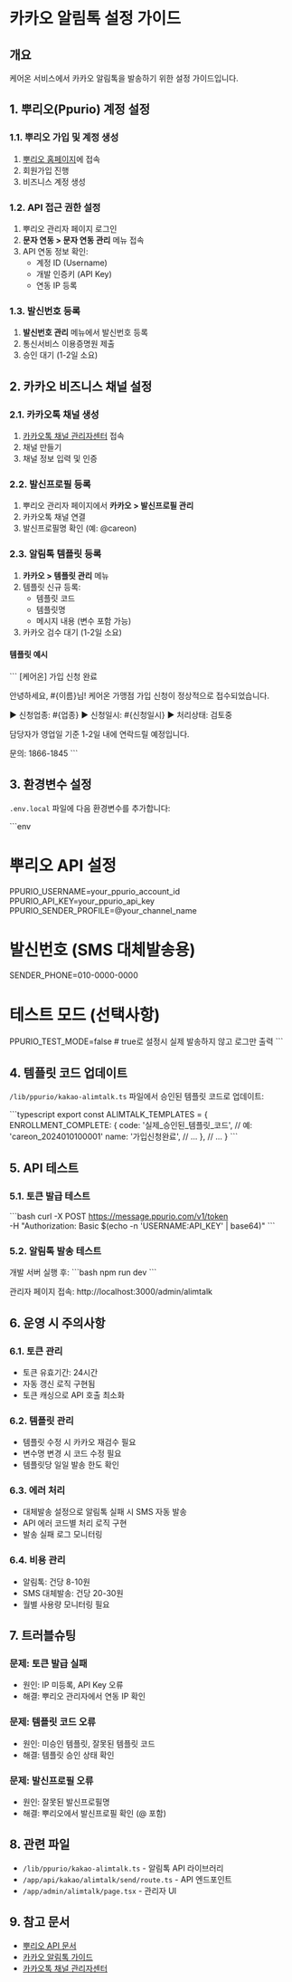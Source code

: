 # 카카오 알림톡 설정 가이드

## 개요
케어온 서비스에서 카카오 알림톡을 발송하기 위한 설정 가이드입니다.

## 1. 뿌리오(Ppurio) 계정 설정

### 1.1. 뿌리오 가입 및 계정 생성
1. [뿌리오 홈페이지](https://www.ppurio.com)에 접속
2. 회원가입 진행
3. 비즈니스 계정 생성

### 1.2. API 접근 권한 설정
1. 뿌리오 관리자 페이지 로그인
2. **문자 연동 > 문자 연동 관리** 메뉴 접속
3. API 연동 정보 확인:
   - 계정 ID (Username)
   - 개발 인증키 (API Key)
   - 연동 IP 등록

### 1.3. 발신번호 등록
1. **발신번호 관리** 메뉴에서 발신번호 등록
2. 통신서비스 이용증명원 제출
3. 승인 대기 (1-2일 소요)

## 2. 카카오 비즈니스 채널 설정

### 2.1. 카카오톡 채널 생성
1. [카카오톡 채널 관리자센터](https://center-pf.kakao.com) 접속
2. 채널 만들기
3. 채널 정보 입력 및 인증

### 2.2. 발신프로필 등록
1. 뿌리오 관리자 페이지에서 **카카오 > 발신프로필 관리**
2. 카카오톡 채널 연결
3. 발신프로필명 확인 (예: @careon)

### 2.3. 알림톡 템플릿 등록
1. **카카오 > 템플릿 관리** 메뉴
2. 템플릿 신규 등록:
   - 템플릿 코드
   - 템플릿명
   - 메시지 내용 (변수 포함 가능)
3. 카카오 검수 대기 (1-2일 소요)

#### 템플릿 예시
\`\`\`
[케어온] 가입 신청 완료

안녕하세요, #{이름}님!
케어온 가맹점 가입 신청이 정상적으로 접수되었습니다.

▶ 신청업종: #{업종}
▶ 신청일시: #{신청일시}
▶ 처리상태: 검토중

담당자가 영업일 기준 1-2일 내에 연락드릴 예정입니다.

문의: 1866-1845
\`\`\`

## 3. 환경변수 설정

`.env.local` 파일에 다음 환경변수를 추가합니다:

\`\`\`env
# 뿌리오 API 설정
PPURIO_USERNAME=your_ppurio_account_id
PPURIO_API_KEY=your_ppurio_api_key
PPURIO_SENDER_PROFILE=@your_channel_name

# 발신번호 (SMS 대체발송용)
SENDER_PHONE=010-0000-0000

# 테스트 모드 (선택사항)
PPURIO_TEST_MODE=false  # true로 설정시 실제 발송하지 않고 로그만 출력
\`\`\`

## 4. 템플릿 코드 업데이트

`/lib/ppurio/kakao-alimtalk.ts` 파일에서 승인된 템플릿 코드로 업데이트:

\`\`\`typescript
export const ALIMTALK_TEMPLATES = {
  ENROLLMENT_COMPLETE: {
    code: '실제_승인된_템플릿_코드', // 예: 'careon_2024010100001'
    name: '가입신청완료',
    // ...
  },
  // ...
}
\`\`\`

## 5. API 테스트

### 5.1. 토큰 발급 테스트
\`\`\`bash
curl -X POST https://message.ppurio.com/v1/token \
  -H "Authorization: Basic $(echo -n 'USERNAME:API_KEY' | base64)"
\`\`\`

### 5.2. 알림톡 발송 테스트
개발 서버 실행 후:
\`\`\`bash
npm run dev
\`\`\`

관리자 페이지 접속: http://localhost:3000/admin/alimtalk

## 6. 운영 시 주의사항

### 6.1. 토큰 관리
- 토큰 유효기간: 24시간
- 자동 갱신 로직 구현됨
- 토큰 캐싱으로 API 호출 최소화

### 6.2. 템플릿 관리
- 템플릿 수정 시 카카오 재검수 필요
- 변수명 변경 시 코드 수정 필요
- 템플릿당 일일 발송 한도 확인

### 6.3. 에러 처리
- 대체발송 설정으로 알림톡 실패 시 SMS 자동 발송
- API 에러 코드별 처리 로직 구현
- 발송 실패 로그 모니터링

### 6.4. 비용 관리
- 알림톡: 건당 8-10원
- SMS 대체발송: 건당 20-30원
- 월별 사용량 모니터링 필요

## 7. 트러블슈팅

### 문제: 토큰 발급 실패
- 원인: IP 미등록, API Key 오류
- 해결: 뿌리오 관리자에서 연동 IP 확인

### 문제: 템플릿 코드 오류
- 원인: 미승인 템플릿, 잘못된 템플릿 코드
- 해결: 템플릿 승인 상태 확인

### 문제: 발신프로필 오류
- 원인: 잘못된 발신프로필명
- 해결: 뿌리오에서 발신프로필 확인 (@ 포함)

## 8. 관련 파일

- `/lib/ppurio/kakao-alimtalk.ts` - 알림톡 API 라이브러리
- `/app/api/kakao/alimtalk/send/route.ts` - API 엔드포인트
- `/app/admin/alimtalk/page.tsx` - 관리자 UI

## 9. 참고 문서

- [뿌리오 API 문서](https://message.ppurio.com/api-docs)
- [카카오 알림톡 가이드](https://business.kakao.com/info/alimtalk/)
- [카카오톡 채널 관리자센터](https://center-pf.kakao.com)
